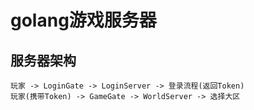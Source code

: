 # golang游戏服务器

## 服务器架构

```
玩家 -> LoginGate -> LoginServer -> 登录流程(返回Token)
玩家(携带Token) -> GameGate -> WorldServer -> 选择大区
```